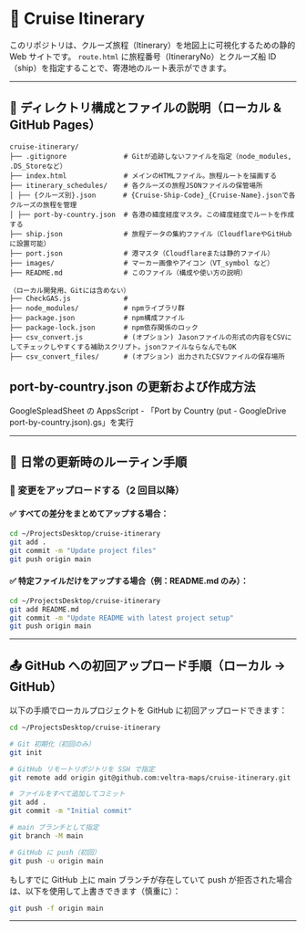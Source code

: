 # 🚢 Cruise Itinerary

このリポジトリは、クルーズ旅程（Itinerary）を地図上に可視化するための静的 Web サイトです。
`route.html` に旅程番号（ItineraryNo）とクルーズ船 ID（ship）を指定することで、寄港地のルート表示ができます。

---

## 📁 ディレクトリ構成とファイルの説明（ローカル & GitHub Pages）

```
cruise-itinerary/
├── .gitignore              # Gitが追跡しないファイルを指定（node_modules, .DS_Storeなど）
├── index.html              # メインのHTMLファイル。旅程ルートを描画する
├── itinerary_schedules/    # 各クルーズの旅程JSONファイルの保管場所
│ ├── {クルーズ別}.json　　　　# {Cruise-Ship-Code}_{Cruise-Name}.jsonで各クルーズの旅程を管理
│ ├── port-by-country.json  # 各港の緯度経度マスタ。この緯度経度でルートを作成する
├── ship.json               # 旅程データの集約ファイル（CloudflareやGitHubに設置可能）
├── port.json               # 港マスタ（Cloudflareまたは静的ファイル）
├── images/                 # マーカー画像やアイコン（VT_symbol など）
├── README.md               # このファイル（構成や使い方の説明）

（ローカル開発用、Gitには含めない）
├── CheckGAS.js             #
├── node_modules/           # npmライブラリ群
├── package.json            # npm構成ファイル
├── package-lock.json       # npm依存関係のロック
├── csv_convert.js          # (オプション) Jasonファイルの形式の内容をCSVにしてチェックしやすくする補助スクリプト。jsonファイルならなんでもOK
├── csv_convert_files/      # (オプション) 出力されたCSVファイルの保存場所

```

## port-by-country.json の更新および作成方法

GoogleSpleadSheet の AppsScript - 「Port by Country (put - GoogleDrive port-by-country.json).gs」を実行

---

## 📝 日常の更新時のルーティン手順

### 🔄 変更をアップロードする（2 回目以降）

#### ✅ すべての差分をまとめてアップする場合：

```bash
cd ~/ProjectsDesktop/cruise-itinerary
git add .
git commit -m "Update project files"
git push origin main
```

#### ✅ 特定ファイルだけをアップする場合（例：README.md のみ）：

```bash
cd ~/ProjectsDesktop/cruise-itinerary
git add README.md
git commit -m "Update README with latest project setup"
git push origin main
```

---

## 📤 GitHub への初回アップロード手順（ローカル → GitHub）

以下の手順でローカルプロジェクトを GitHub に初回アップロードできます：

```bash
cd ~/ProjectsDesktop/cruise-itinerary

# Git 初期化（初回のみ）
git init

# GitHub リモートリポジトリを SSH で指定
git remote add origin git@github.com:veltra-maps/cruise-itinerary.git

# ファイルをすべて追加してコミット
git add .
git commit -m "Initial commit"

# main ブランチとして指定
git branch -M main

# GitHub に push（初回）
git push -u origin main
```

もしすでに GitHub 上に main ブランチが存在していて push が拒否された場合は、以下を使用して上書きできます（慎重に）：

```bash
git push -f origin main
```

---
